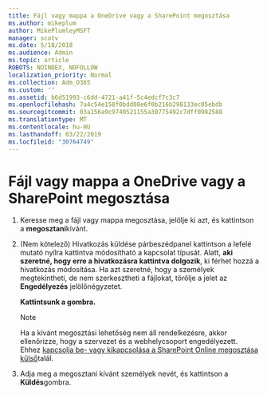 ```yaml
---
title: Fájl vagy mappa a OneDrive vagy a SharePoint megosztása
ms.author: mikeplum
author: MikePlumleyMSFT
manager: scotv
ms.date: 5/18/2018
ms.audience: Admin
ms.topic: article
ROBOTS: NOINDEX, NOFOLLOW
localization_priority: Normal
ms.collection: Adm_O365
ms.custom: ''
ms.assetid: b6d51993-c6dd-4721-a41f-5c4edcf7c3c7
ms.openlocfilehash: 7a4c54e158f0bdd08e6f0b216b298133ec05ebdb
ms.sourcegitcommit: 03a156a9c9740521155a30775492c7dff0982588
ms.translationtype: MT
ms.contentlocale: hu-HU
ms.lasthandoff: 03/22/2019
ms.locfileid: "30764749"
---
```

# <a name="share-a-file-or-folder-in-onedrive-or-sharepoint"></a>Fájl vagy mappa a OneDrive vagy a SharePoint megosztása

1. Keresse meg a fájl vagy mappa megosztása, jelölje ki azt, és kattintson a **megosztani**kívánt.
    
2. (Nem kötelező) Hivatkozás küldése párbeszédpanel kattintson a lefelé mutató nyílra kattintva módosítható a kapcsolat típusát. Alatt, **aki szeretné, hogy erre a hivatkozásra kattintva dolgozik**, ki férhet hozzá a hivatkozás módosítása. Ha azt szeretné, hogy a személyek megtekintheti, de nem szerkesztheti a fájlokat, törölje a jelet az **Engedélyezés** jelölőnégyzetet. 
    
    **Kattintsunk a gombra.**
    
    > [!NOTE]
    > Ha a kívánt megosztási lehetőség nem áll rendelkezésre, akkor ellenőrizze, hogy a szervezet és a webhelycsoport engedélyezett. Ehhez [kapcsolja be- vagy kikapcsolása a SharePoint Online megosztása külső](https://go.microsoft.com/fwlink/?linkid=866426)talál. 
  
3. Adja meg a megosztani kívánt személyek nevét, és kattintson a **Küldés**gombra.
    

